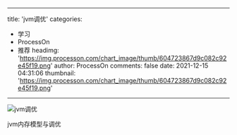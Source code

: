 
---
title: 'jvm调优'
categories: 
 - 学习
 - ProcessOn
 - 推荐
headimg: 'https://img.processon.com/chart_image/thumb/604723867d9c082c92e45f19.png'
author: ProcessOn
comments: false
date: 2021-12-15 04:31:06
thumbnail: 'https://img.processon.com/chart_image/thumb/604723867d9c082c92e45f19.png'
---

<div>   
<img class="thumb" alt="jvm调优" src="https://img.processon.com/chart_image/thumb/604723867d9c082c92e45f19.png" referrerpolicy="no-referrer">
<p>jvm内存模型与调优</p>  
</div>
            